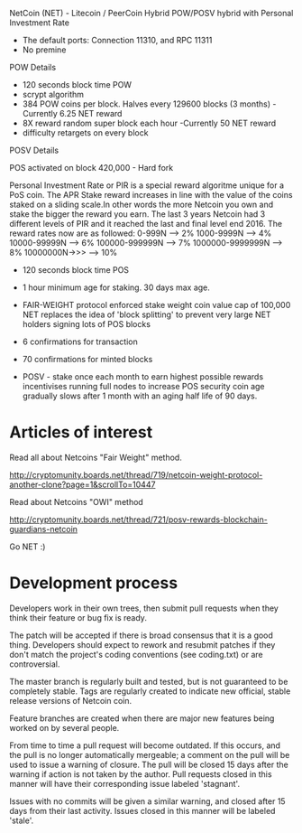 NetCoin (NET) - Litecoin / PeerCoin Hybrid POW/POSV hybrid with Personal Investment Rate


 - The default ports: Connection 11310, and RPC 11311
 - No premine 

POW Details

 - 120 seconds block time POW
 - scrypt algorithm
 - 384 POW coins per block. Halves every 129600 blocks (3 months) -Currently 6.25 NET reward
 - 8X reward random super block each hour -Currently 50 NET reward
 - difficulty retargets on every block


POSV Details

POS activated on block 420,000 - Hard fork

Personal Investment Rate or PIR is a special reward algoritme unique for a PoS coin. The APR Stake reward increases in line with the value of the coins staked on a sliding scale.In other words the more Netcoin you own and stake the bigger the reward you earn. The last 3 years Netcoin had 3 different levels of PIR and it reached the last and final level end 2016.
The reward rates now are as followed: 0-999N --> 2%
                                      1000-9999N --> 4%
                                      10000-99999N --> 6%
                                      100000-999999N --> 7%
                                      1000000-9999999N --> 8%
                                      10000000N->>> --> 10%

 - 120 seconds block time POS
 - 1 hour minimum age for staking.  30 days max age.
 - FAIR-WEIGHT protocol enforced stake weight coin value cap of 100,000 NET
   replaces the idea of 'block splitting' to prevent very large NET holders
          signing lots of POS blocks

 - 6 confirmations for transaction
 - 70 confirmations for minted blocks

 - POSV - stake once each month to earn highest possible rewards
          incentivises running full nodes to increase POS security
   coin age gradually slows after 1 month with an aging half life of 90 days.
   
Articles of interest
====================
Read all about Netcoins "Fair Weight" method.

http://cryptomunity.boards.net/thread/719/netcoin-weight-protocol-another-clone?page=1&scrollTo=10447

Read about Netcoins "OWI" method

http://cryptomunity.boards.net/thread/721/posv-rewards-blockchain-guardians-netcoin
	
Go NET :)
	
Development process
===================

Developers work in their own trees, then submit pull requests when
they think their feature or bug fix is ready.

The patch will be accepted if there is broad consensus that it is a
good thing.  Developers should expect to rework and resubmit patches
if they don't match the project's coding conventions (see coding.txt)
or are controversial.

The master branch is regularly built and tested, but is not guaranteed
to be completely stable. Tags are regularly created to indicate new
official, stable release versions of Netcoin coin.

Feature branches are created when there are major new features being
worked on by several people.

From time to time a pull request will become outdated. If this occurs, and
the pull is no longer automatically mergeable; a comment on the pull will
be used to issue a warning of closure. The pull will be closed 15 days
after the warning if action is not taken by the author. Pull requests closed
in this manner will have their corresponding issue labeled 'stagnant'.

Issues with no commits will be given a similar warning, and closed after
15 days from their last activity. Issues closed in this manner will be 
labeled 'stale'. 

